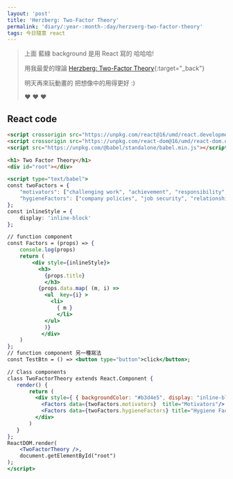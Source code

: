 ```yaml
---
layout: 'post'
title: 'Herzberg: Two-Factor Theory'
permalink: 'diary/:year-:month-:day/herzverg-two-factor-theory'
tags: 今日隨意 react 
---
```



<script crossorigin src="https://unpkg.com/react@16/umd/react.development.js"></script>
<script crossorigin src="https://unpkg.com/react-dom@16/umd/react-dom.development.js"></script>
<script src="https://unpkg.com/@babel/standalone/babel.min.js"></script>

<div id="root"></div>


<script type="text/babel">
const twoFactors = {
    "motivators": ["challenging work", "achievement", "responsibility", "growth", "recognition", "advancement"],
    "hygieneFactors": ["company policies", "job security", "relationships", "salary", "work conditions", "supervision"]
};
const inlineStyle = {
    display: 'inline-block'
};
const Factors = (props) => {
    console.log(props)
    return (
        <div style={inlineStyle}>
          <h3>
            {props.title}
            </h3>
          {props.data.map( (m, i) =>
            <ul  key={i} >
              <li>
                { m }
                </li>    
            </ul>
            )}
           </div> 
    )
};
const TestBtn = () => <button type="button">click</button>;
class TwoFactorTheory extends React.Component {
   render() {
       return (
         <div style={ { backgroundColor: "#b3d4e5", display: "inline-block" } }>
           <Factors data={twoFactors.motivators}  title="Motivators"/>
           <Factors data={twoFactors.hygieneFactors} title="Hygiene Factors"/>
         </div>
       )
   }
};
ReactDOM.render(
    <TwoFactorTheory />,
    document.getElementById("root")
);
</script>

> 上面 藍綠 background 是用 React 寫的 哈哈哈!
>
> 用我最愛的理論 [Herzberg: Two-Factor Theory](https://en.wikipedia.org/wiki/Two-factor_theory){:target="_back"}
>
> 明天再來玩動畫的 把想像中的用得更好 :)
>
> :heart: :heart: :heart:

## React code 

~~~html
<script crossorigin src="https://unpkg.com/react@16/umd/react.development.js"></script>
<script crossorigin src="https://unpkg.com/react-dom@16/umd/react-dom.development.js"></script>
<script src="https://unpkg.com/@babel/standalone/babel.min.js"></script>

<h1> Two Factor Theory</h1>
<div id="root"></div>
~~~

~~~jsx
<script type="text/babel">
const twoFactors = {
    "motivators": ["challenging work", "achievement", "responsibility", "growth", "recognition", "advancement"],
    "hygieneFactors": ["company policies", "job security", "relationships", "salary", "work conditions", "supervision"]
};
const inlineStyle = {
    display: 'inline-block'
};

// function component
const Factors = (props) => {
    console.log(props)
    return (
        <div style={inlineStyle}>
          <h3>
            {props.title}
            </h3>
          {props.data.map( (m, i) =>
            <ul  key={i} >
              <li>
                { m }
                </li>    
            </ul>
            )}
           </div> 
    )
};
// function component 另一種寫法
const TestBtn = () => <button type="button">click</button>;

// Class components
class TwoFactorTheory extends React.Component {
   render() {
       return (
         <div style={ { backgroundColor: "#b3d4e5", display: "inline-block" } }>
           <Factors data={twoFactors.motivators}  title="Motivators"/>
           <Factors data={twoFactors.hygieneFactors} title="Hygiene Factors"/>
         </div>
       )
   }
};
ReactDOM.render(
    <TwoFactorTheory />,
    document.getElementById("root")
);
</script>
~~~